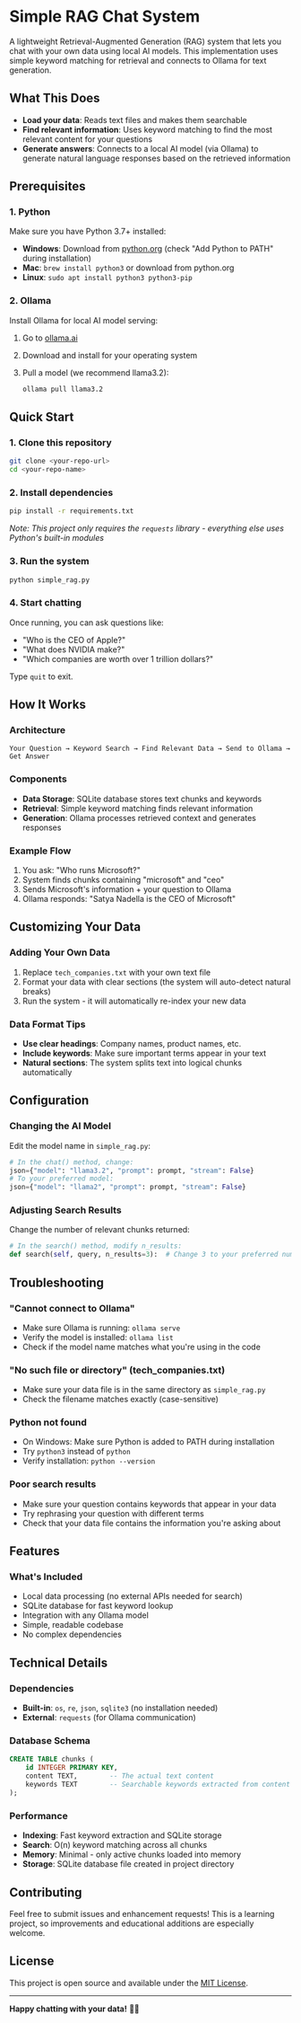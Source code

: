 # Simple RAG Chat System

A lightweight Retrieval-Augmented Generation (RAG) system that lets you chat with your own data using local AI models. This implementation uses simple keyword matching for retrieval and connects to Ollama for text generation.

## What This Does

- **Load your data**: Reads text files and makes them searchable
- **Find relevant information**: Uses keyword matching to find the most relevant content for your questions
- **Generate answers**: Connects to a local AI model (via Ollama) to generate natural language responses based on the retrieved information

## Prerequisites

### 1. Python

Make sure you have Python 3.7+ installed:

- **Windows**: Download from [python.org](https://python.org) (check "Add Python to PATH" during installation)
- **Mac**: `brew install python3` or download from python.org
- **Linux**: `sudo apt install python3 python3-pip`

### 2. Ollama

Install Ollama for local AI model serving:

1. Go to [ollama.ai](https://ollama.ai)
2. Download and install for your operating system
3. Pull a model (we recommend llama3.2):

   ```bash
   ollama pull llama3.2
   ```

## Quick Start

### 1. Clone this repository

```bash
git clone <your-repo-url>
cd <your-repo-name>
```

### 2. Install dependencies

```bash
pip install -r requirements.txt
```

*Note: This project only requires the `requests` library - everything else uses Python's built-in modules*

### 3. Run the system

```bash
python simple_rag.py
```

### 4. Start chatting

Once running, you can ask questions like:

- "Who is the CEO of Apple?"
- "What does NVIDIA make?"
- "Which companies are worth over 1 trillion dollars?"

Type `quit` to exit.

## How It Works

### Architecture

```
Your Question → Keyword Search → Find Relevant Data → Send to Ollama → Get Answer
```

### Components

- **Data Storage**: SQLite database stores text chunks and keywords
- **Retrieval**: Simple keyword matching finds relevant information
- **Generation**: Ollama processes retrieved context and generates responses

### Example Flow

1. You ask: "Who runs Microsoft?"
2. System finds chunks containing "microsoft" and "ceo"  
3. Sends Microsoft's information + your question to Ollama
4. Ollama responds: "Satya Nadella is the CEO of Microsoft"

## Customizing Your Data

### Adding Your Own Data

1. Replace `tech_companies.txt` with your own text file
2. Format your data with clear sections (the system will auto-detect natural breaks)
3. Run the system - it will automatically re-index your new data

### Data Format Tips

- **Use clear headings**: Company names, product names, etc.
- **Include keywords**: Make sure important terms appear in your text
- **Natural sections**: The system splits text into logical chunks automatically

## Configuration

### Changing the AI Model

Edit the model name in `simple_rag.py`:

```python
# In the chat() method, change:
json={"model": "llama3.2", "prompt": prompt, "stream": False}
# To your preferred model:
json={"model": "llama2", "prompt": prompt, "stream": False}
```

### Adjusting Search Results

Change the number of relevant chunks returned:

```python
# In the search() method, modify n_results:
def search(self, query, n_results=3):  # Change 3 to your preferred number
```

## Troubleshooting

### "Cannot connect to Ollama"

- Make sure Ollama is running: `ollama serve`
- Verify the model is installed: `ollama list`
- Check if the model name matches what you're using in the code

### "No such file or directory" (tech_companies.txt)

- Make sure your data file is in the same directory as `simple_rag.py`
- Check the filename matches exactly (case-sensitive)

### Python not found

- On Windows: Make sure Python is added to PATH during installation
- Try `python3` instead of `python`
- Verify installation: `python --version`

### Poor search results

- Make sure your question contains keywords that appear in your data
- Try rephrasing your question with different terms
- Check that your data file contains the information you're asking about

## Features

### What's Included

- Local data processing (no external APIs needed for search)
- SQLite database for fast keyword lookup
- Integration with any Ollama model
- Simple, readable codebase
- No complex dependencies

## Technical Details

### Dependencies

- **Built-in**: `os`, `re`, `json`, `sqlite3` (no installation needed)
- **External**: `requests` (for Ollama communication)

### Database Schema

```sql
CREATE TABLE chunks (
    id INTEGER PRIMARY KEY,
    content TEXT,        -- The actual text content
    keywords TEXT        -- Searchable keywords extracted from content
);
```

### Performance

- **Indexing**: Fast keyword extraction and SQLite storage
- **Search**: O(n) keyword matching across all chunks
- **Memory**: Minimal - only active chunks loaded into memory
- **Storage**: SQLite database file created in project directory

## Contributing

Feel free to submit issues and enhancement requests! This is a learning project, so improvements and educational additions are especially welcome.

## License

This project is open source and available under the [MIT License](LICENSE).

---

**Happy chatting with your data!** 🤖💬
